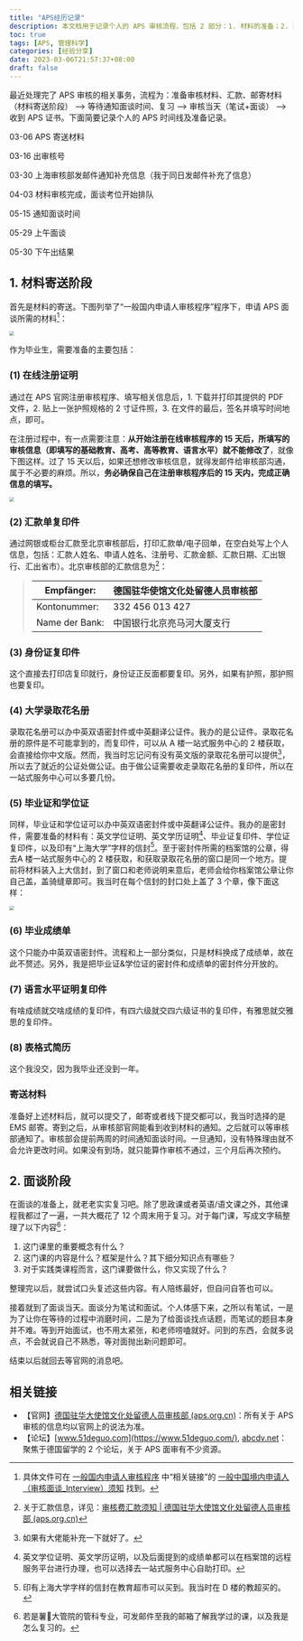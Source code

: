 ```yaml
---
title: "APS经历记录"
description: 本文档用于记录个人的 APS 审核流程，包括 2 部分：1. 材料的准备；2. 面谈的准备。
toc: true
tags: [APS, 管理科学]
categories: [经验分享]
date: 2023-03-06T21:57:37+08:00
draft: false
---
```


最近处理完了 APS 审核的相关事务，流程为：准备审核材料、汇款、邮寄材料（材料寄送阶段） --> 等待通知面谈时间、复习 --> 审核当天（笔试+面谈） --> 收到 APS 证书。下面简要记录个人的 APS 时间线及准备记录。

03-06 APS 寄送材料

03-16 出审核号

03-30 上海审核部发邮件通知补充信息（我于同日发邮件补充了信息）

04-03 材料审核完成，面谈考位开始排队

05-15 通知面谈时间

05-29 上午面谈

05-30 下午出结果

## 1. 材料寄送阶段

首先是材料的寄送。下图列举了“一般国内申请人审核程序”程序下，申请 APS 面谈所需的材料[^1]：

<img src="https://s2.loli.net/2023/03/06/Ymibc3wkWH9dMIV.png" style="zoom:50%;margin:0 auto;" />

作为毕业生，需要准备的主要包括：

### (1) 在线注册证明

通过在 APS 官网注册审核程序、填写相关信息后，1. 下载并打印其提供的 PDF 文件，2. 贴上一张护照规格的 2 寸证件照，3. 在文件的最后，签名并填写时间地点，即可。

在注册过程中，有一点需要注意：**从开始注册在线审核程序的 15 天后，所填写的审核信息（即填写的基础教育、高考、高等教育、语言水平）就不能修改了**，就像下图这样。过了 15 天以后，如果还想修改审核信息，就得发邮件给审核部沟通，属于不必要的麻烦。所以，**务必确保自己在注册审核程序后的 15 天内，完成正确信息的填写。**

<img src="https://s2.loli.net/2023/03/06/9vrTuSzx6YCBGZn.png" style="zoom:50%;margin:0 auto;" />

### (2) 汇款单复印件

通过网银或柜台汇款至北京审核部后，打印汇款单/电子回单，在空白处写上个人信息，包括：汇款人姓名、申请人姓名、注册号、汇款金额、汇款日期、汇出银行、汇出省市）。北京审核部的汇款信息为[^2]：

> | Empfänger:     | 德国驻华使馆文化处留德人员审核部 |
> | -------------- | -------------------------------- |
> | Kontonummer:   | 332 456 013 427                  |
> | Name der Bank: | 中国银行北京亮马河大厦支行       |

### (3) 身份证复印件

这个直接去打印店复印就行，身份证正反面都要复印。另外，如果有护照，那护照也要复印。

### (4) 大学录取花名册

录取花名册可以办中英双语密封件或中英翻译公证件。我办的是公证件。录取花名册的原件是不可能拿到的，而复印件，可以从 A 楼一站式服务中心的 2 楼获取，会直接给你中文版。然而，我当时忘记问有没有英文版的录取花名册可以提供[^3]，所以去了就近的公证处做公证。由于做公证需要收走录取花名册的复印件，所以在一站式服务中心可以多要几份。

### (5) 毕业证和学位证

同样，毕业证和学位证可以办中英双语密封件或中英翻译公证件。我办的是密封件，需要准备的材料有：英文学位证明、英文学历证明[^4]、毕业证复印件、学位证复印件，以及印有“上海大学”字样的信封[^5]。至于密封件所需的档案馆的公章，得去A 楼一站式服务中心的 2 楼获取，和获取录取花名册的窗口是同一个地方。提前将材料装入上大信封，到了窗口和老师说明来意后，老师会给你档案馆公章让你自己盖，盖骑缝章即可。我当时在每个信封的封口处上盖了 3 个章，像下面这样：

<img src="https://s2.loli.net/2023/03/06/JFwH8s312pXg4WR.png" style="zoom:50%;margin:0 auto;"/>

### (6) 毕业成绩单

这个只能办中英双语密封件。流程和上一部分类似，只是材料换成了成绩单，故在此不赘述。另外，我是把毕业证&学位证的密封件和成绩单的密封件分开放的。

### (7) 语言水平证明复印件

有啥成绩就交啥成绩的复印件，有四六级就交四六级证书的复印件，有雅思就交雅思的复印件。

### (8) 表格式简历

这个我没交，因为我毕业还没到一年。

### 寄送材料

准备好上述材料后，就可以提交了，邮寄或者线下提交都可以，我当时选择的是 EMS 邮寄。寄到之后，从审核部官网能看到收到材料的通知。之后就可以等审核部通知了。审核部会提前两周的时间通知面谈时间。一旦通知，没有特殊理由就不会允许更改时间。如果没有到场，就只能算作审核不通过，三个月后再次预约。

## 2. 面谈阶段

在面谈的准备上，就老老实实复习吧。除了思政课或者英语/语文课之外，其他课程我都过了一遍，一共大概花了 12 个周末用于复习。对于每门课，写成文字稿整理了以下内容[^6]：

1. 这门课里的重要概念有什么？
2. 这门课的内容是什么？框架是什么？其下细分知识点有哪些？
3. 对于实践类课程而言，这门课要做什么，你又实现了什么？

整理完以后，就尝试口头复述这些内容。有人陪练最好，但自问自答也可以。

接着就到了面谈当天。面谈分为笔试和面试。个人体感下来，之所以有笔试，一是为了让你在等待的过程中消磨时间，二是为了给面谈找点话题，而笔试的题目本身并不难。等到开始面试，也不用太紧张，和老师唠嗑就好。问到的东西，会就多说点，不会就说自己不熟悉，等对面抛出新问题即可。

结束以后就回去等官网的消息吧。

## 相关链接

- 【官网】[德国驻华大使馆文化处留德人员审核部 (aps.org.cn)](https://www.aps.org.cn/zh/)：所有关于 APS 审核的信息均以官网上的说法为准。
- 【论坛】[www.51deguo.com](https://www.51deguo.com/), [abcdv.net](http://bbs.abcdv.net/)：聚焦于德国留学的 2 个论坛，关于 APS 面审有不少资源。

[^1]: 具体文件可在 [一般国内申请人审核程序](https://www.aps.org.cn/zh/verfahren-und-services-deutschland/chinaverfahren) 中“相关链接”的 [一般中国境内申请人（审核面谈_Interview）须知](https://www.aps.org.cn/wp-content/uploads/211_merkblatt_verfahren_china_interview_chn.pdf) 找到。
[^2]: 关于汇款信息，详见：[审核费汇款须知 | 德国驻华大使馆文化处留德人员审核部 (aps.org.cn)](https://www.aps.org.cn/zh/kontoverbindung)
[^3]: 如果有大佬能补充一下就好了。
[^4]:英文学位证明、英文学历证明，以及后面提到的成绩单都可以在档案馆的远程服务平台进行办理，也可以选择去一站式服务中心自助打印。
[^5]: 印有上海大学字样的信封在教育超市可以买到。我当时在 D 楼的教超买的。
[^6]: 若是薯🍟大管院的管科专业，可发邮件至我的邮箱了解我学过的课，以及我是怎么复习的。